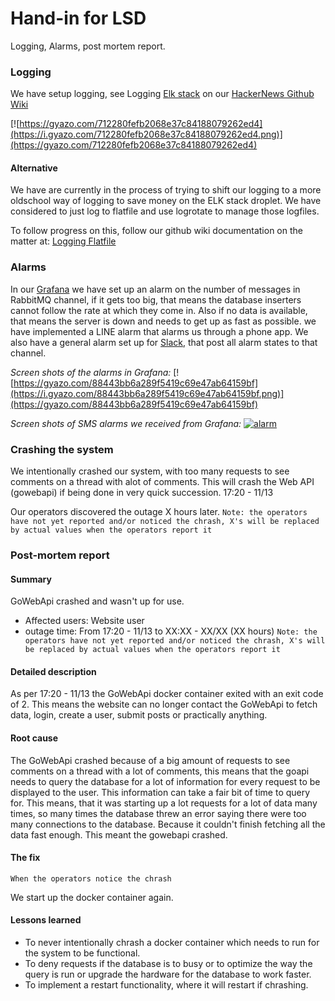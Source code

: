Hand-in for LSD
==============
Logging, Alarms, post mortem report.

### Logging
We have setup logging, see Logging [Elk stack](139.59.157.29:5601) on our [HackerNews Github Wiki](https://github.com/DanielHauge/HackerNews-Grp8/wiki/ELK-Stack)

[![https://gyazo.com/712280fefb2068e37c84188079262ed4](https://i.gyazo.com/712280fefb2068e37c84188079262ed4.png)](https://gyazo.com/712280fefb2068e37c84188079262ed4)

#### Alternative
We have are currently in the process of trying to shift our logging to a more oldschool way of logging to save money on the ELK stack droplet. We have considered to just log to flatfile and use logrotate to manage those logfiles.

To follow progress on this, follow our github wiki documentation on the matter at: [Logging Flatfile](https://github.com/DanielHauge/HackerNews-Grp8/wiki/Logging---Flatfile-(Logrotate))

### Alarms
In our [Grafana](http://207.154.213.133:3000) we have set up an alarm on the number of messages in RabbitMQ channel, if it gets too big, that means the database inserters cannot follow the rate at which they come in. Also if no data is available, that means the server is down and needs to get up as fast as possible.
we have implemented a LINE alarm that alarms us through a phone app. We also have a general alarm set up for [Slack](https://slack.com/), that post all alarm states to that channel.

*Screen shots of the alarms in Grafana:*
[![https://gyazo.com/88443bb6a289f5419c69e47ab64159bf](https://i.gyazo.com/88443bb6a289f5419c69e47ab64159bf.png)](https://gyazo.com/88443bb6a289f5419c69e47ab64159bf)

*Screen shots of SMS alarms we received from Grafana:*
[![alarm](https://cdn.discordapp.com/attachments/352040342327132163/380309387551440896/image.png)](https://cdn.discordapp.com/attachments/352040342327132163/380309387551440896/image.png)

### Crashing the system
We intentionally crashed our system, with too many requests to see comments on a thread with alot of comments. This will crash the Web API (gowebapi) if being done in very quick succession. 17:20 - 11/13

Our operators discovered the outage X hours later.
```Note: the operators have not yet reported and/or noticed the chrash, X's will be replaced by actual values when the operators report it```

### Post-mortem report

#### Summary
GoWebApi crashed and wasn't up for use.
- Affected users: Website user
- outage time: From 17:20 - 11/13 to XX:XX - XX/XX (XX hours)
```Note: the operators have not yet reported and/or noticed the chrash, X's will be replaced by actual values when the operators report it```
#### Detailed description
As per 17:20 - 11/13 the GoWebApi docker container exited with an exit code of 2. This means the website can no longer contact the GoWebApi to fetch data, login, create a user, submit posts or practically anything.

#### Root cause
The GoWebApi crashed because of a big amount of requests to see comments on a thread with a lot of comments, this means that the goapi needs to query the database for a lot of information for every request to be displayed to the user. This information can take a fair bit of time to query for. This means, that it was starting up a lot requests for a lot of data many times, so many times the database threw an error saying there were too many connections to the database. Because it couldn't finish fetching all the data fast enough. This meant the gowebapi crashed.

#### The fix
```When the operators notice the chrash```

We start up the docker container again.

#### Lessons learned

- To never intentionally chrash a docker container which needs to run for the system to be functional.
- To deny requests if the database is to busy or to optimize the way the query is run or upgrade the hardware for the database to work faster.
- To implement a restart functionality, where it will restart if chrashing.
